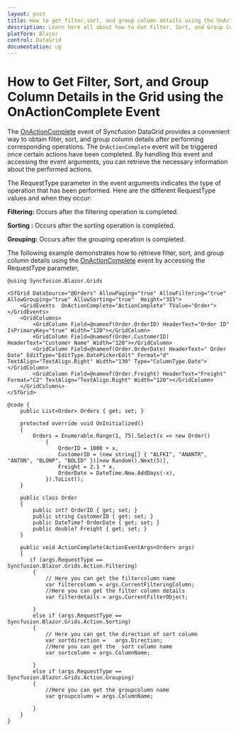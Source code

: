 ```yaml
---
layout: post
title: How to get filter,sort, and group column details using the OnActionComplete event in Blazor Grid | Syncfusion 
description: Learn here all about how to Get Filter, Sort, and Group Column Details using the OnActionComplete Event in Syncfusion Blazor DataGrid component and more.
platform: Blazor
control: DataGrid
documentation: ug
---
```


# How to Get Filter, Sort, and Group Column Details in the Grid using the OnActionComplete Event 

The [OnActionComplete](https://blazor.syncfusion.com/documentation/datagrid/events#onactioncomplete) event of Syncfusion DataGrid provides a convenient way to obtain filter, sort, and group column details after performing corresponding operations. The `OnActionComplete` event will be triggered once certain actions have been completed. By handling this event and accessing the event arguments, you can retrieve the necessary information about the performed actions.

The RequestType parameter in the event arguments indicates the type of operation that has been performed. Here are the different RequestType values and when they occur:

**Filtering:** Occurs after the filtering operation is completed.

**Sorting :** Occurs after the sorting operation is completed.

**Grouping:** Occurs after the grouping operation is completed.

The following example demonstrates how to retrieve filter, sort, and group column details using the [OnActionComplete](https://blazor.syncfusion.com/documentation/datagrid/events#onactioncomplete) event by accessing the RequestType parameter,

```cshtml
@using Syncfusion.Blazor.Grids

<SfGrid DataSource="@Orders" AllowPaging="true" AllowFiltering="true" AllowGrouping="true" AllowSorting="true"  Height="315">
    <GridEvents  OnActionComplete="ActionComplete" TValue="Order"></GridEvents>
    <GridColumns>
        <GridColumn Field=@nameof(Order.OrderID) HeaderText="Order ID" IsPrimaryKey="true" Width="120"></GridColumn>
        <GridColumn Field=@nameof(Order.CustomerID) HeaderText="Customer Name" Width="120"></GridColumn>
        <GridColumn Field=@nameof(Order.OrderDate) HeaderText=" Order Date" EditType="EditType.DatePickerEdit" Format="d" TextAlign="TextAlign.Right" Width="130" Type="ColumnType.Date"></GridColumn>
        <GridColumn Field=@nameof(Order.Freight) HeaderText="Freight" Format="C2" TextAlign="TextAlign.Right" Width="120"></GridColumn>
    </GridColumns>
</SfGrid>

@code {
    public List<Order> Orders { get; set; }

    protected override void OnInitialized()
    {
        Orders = Enumerable.Range(1, 75).Select(x => new Order()
            {
                OrderID = 1000 + x,
                CustomerID = (new string[] { "ALFKI", "ANANTR", "ANTON", "BLONP", "BOLID" })[new Random().Next(5)],
                Freight = 2.1 * x,
                OrderDate = DateTime.Now.AddDays(-x),
            }).ToList();
    }

    public class Order
    {
        public int? OrderID { get; set; }
        public string CustomerID { get; set; }
        public DateTime? OrderDate { get; set; }
        public double? Freight { get; set; }
    }

    public void ActionComplete(ActionEventArgs<Order> args)
    {
       if (args.RequestType == Syncfusion.Blazor.Grids.Action.Filtering)
        {
            // Here you can get the filtercolumn name
            var filtercolumn = args.CurrentFilteringColumn;
            //Here you can get the filter column details 
            var filterdetails = args.CurrentFilterObject;

        }
        else if (args.RequestType == Syncfusion.Blazor.Grids.Action.Sorting)
        {
            // Here you can get the direction of sort column
            var sortdirection =   args.Direction;
            //Here you can get the  sort column name
            var sortcolumn = args.ColumnName;

        }
        else if (args.RequestType == Syncfusion.Blazor.Grids.Action.Grouping)
        {
            //Here you can get the groupcolumn name
            var groupcolumn = args.ColumnName;

        }       
    }
}
```